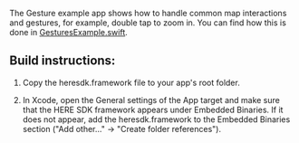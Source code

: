 The Gesture example app shows how to handle common map interactions and gestures, for example, double tap to zoom in. You can find how this is done in [GesturesExample.swift](Gestures/GesturesExample.swift).

Build instructions:
-------------------

1) Copy the heresdk.framework file to your app's root folder.

2) In Xcode, open the General settings of the App target and make sure that the HERE SDK framework appears under Embedded Binaries. If it does not appear, add the heresdk.framework to the Embedded Binaries section ("Add other..." -> "Create folder references").
